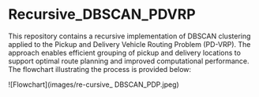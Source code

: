 # Recursive_DBSCAN_PDVRP

This repository contains a recursive implementation of DBSCAN clustering applied to the Pickup and Delivery Vehicle Routing Problem (PD-VRP). The approach enables efficient grouping of pickup and delivery locations to support optimal route planning and improved computational performance. The flowchart illustrating the process is provided below:

![Flowchart](images/re-cursive_ DBSCAN_PDP.jpeg) 
